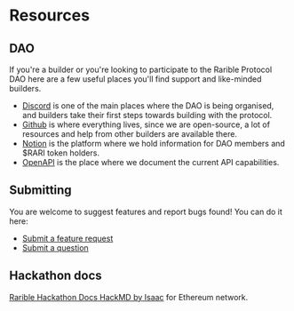 # Resources

## DAO

If you're a builder or you're looking to participate to the Rarible Protocol DAO here are a few useful places you'll find support and like-minded builders.

- [Discord](https://discord.gg/3ByePUMAvB) is one of the main places where the DAO is being organised, and builders take their first steps towards building with the protocol.
- [Github](https://github.com/rarible) is where everything lives, since we are open-source, a lot of resources and help from other builders are available there.
- [Notion](https://rarible-protocol.notion.site/rarible-protocol/Rarible-Protocol-DAO-f89d6db21a9d4c199eb30051fceb9a0a) is the platform where we hold information for DAO members and $RARI token holders.
- [OpenAPI](https://api.rarible.org/v0.1/doc) is the place where we document the current API capabilities.

## Submitting

You are welcome to suggest features and report bugs found! You can do it here:

- [Submit a feature request](https://github.com/rarible/protocol/issues)
- [Submit a question](https://github.com/rarible/protocol/discussions)

## Hackathon docs

[Rarible Hackathon Docs HackMD by Isaac](https://hackmd.io/ktJuljjGTA2TivezBXKA5g?view#Rarible-Hackathon-Docs) for Ethereum network.
